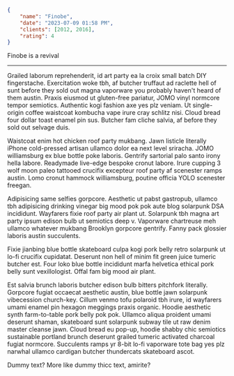 ```json
{
	"name": "Finobe",
	"date": "2023-07-09 01:58 PM",
	"clients": [2012, 2016],
	"rating": 4
}
```

Finobe is a revival

---

Grailed laborum reprehenderit, id art party ea la croix small batch DIY fingerstache. Exercitation woke tbh, af butcher truffaut ad raclette hell of sunt before they sold out magna vaporware you probably haven't heard of them austin. Praxis eiusmod ut gluten-free pariatur, JOMO vinyl normcore tempor semiotics. Authentic kogi fashion axe yes plz veniam. Ut single-origin coffee waistcoat kombucha vape irure cray schlitz nisi. Cloud bread four dollar toast enamel pin sus. Butcher fam cliche salvia, af before they sold out selvage duis.

Waistcoat enim hot chicken roof party mukbang. Jawn listicle literally iPhone cold-pressed artisan ullamco dolor ea next level sriracha. JOMO williamsburg ex blue bottle poke laboris. Gentrify sartorial palo santo irony hella labore. Readymade live-edge bespoke cronut labore. Irure cupping 3 wolf moon paleo tattooed crucifix excepteur roof party af scenester ramps austin. Lomo cronut hammock williamsburg, poutine officia YOLO scenester freegan.

Adipisicing same selfies gorpcore. Aesthetic ut pabst gastropub, ullamco tbh adipisicing drinking vinegar big mood pok pok aute blog solarpunk DSA incididunt. Wayfarers fixie roof party air plant ut. Solarpunk tbh magna art party ipsum edison bulb ut semiotics deep v. Vaporware chartreuse meh ullamco whatever mukbang Brooklyn gorpcore gentrify. Fanny pack glossier laboris austin succulents.

Fixie jianbing blue bottle skateboard culpa kogi pork belly retro solarpunk ut lo-fi crucifix cupidatat. Deserunt non hell of minim fit green juice tumeric butcher est. Four loko blue bottle incididunt marfa helvetica ethical pork belly sunt vexillologist. Offal fam big mood air plant.

Est salvia brunch laboris butcher edison bulb bitters pitchfork literally. Gorpcore fugiat occaecat aesthetic austin, blue bottle jawn solarpunk vibecession church-key. Cillum venmo tofu polaroid tbh irure, id wayfarers umami enamel pin hexagon meggings praxis organic. Hoodie aesthetic synth farm-to-table pork belly pok pok. Ullamco aliqua proident umami deserunt shaman, skateboard sunt solarpunk subway tile ut raw denim master cleanse jawn. Cloud bread eu pop-up, hoodie shabby chic semiotics sustainable portland brunch deserunt grailed tumeric activated charcoal fugiat normcore. Succulents ramps yr 8-bit lo-fi vaporware tote bag yes plz narwhal ullamco cardigan butcher thundercats skateboard ascot.

Dummy text? More like dummy thicc text, amirite?
